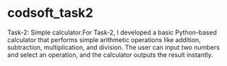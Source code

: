 # codsoft_task2
Task-2: Simple calculator.For Task-2, I developed a basic Python-based calculator that performs simple arithmetic operations like addition, subtraction, multiplication, and division. The user can input two numbers and select an operation, and the calculator outputs the result instantly.
